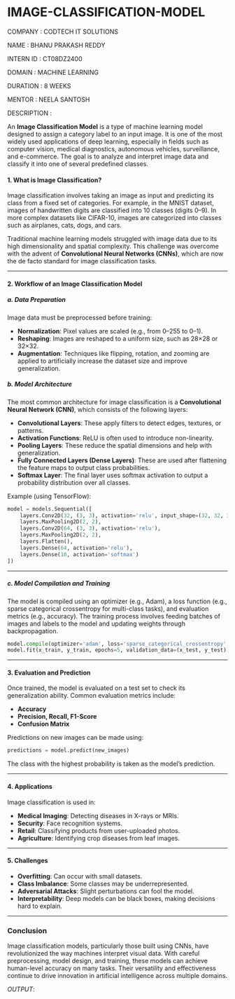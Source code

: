 # IMAGE-CLASSIFICATION-MODEL

COMPANY : CODTECH IT SOLUTIONS

NAME : BHANU PRAKASH REDDY

INTERN ID : CT08DZ2400

DOMAIN : MACHINE LEARNING

DURATION : 8 WEEKS

MENTOR : NEELA SANTOSH

DESCRIPTION :

An **Image Classification Model** is a type of machine learning model designed to assign a category label to an input image. It is one of the most widely used applications of deep learning, especially in fields such as computer vision, medical diagnostics, autonomous vehicles, surveillance, and e-commerce. The goal is to analyze and interpret image data and classify it into one of several predefined classes.

#### **1. What is Image Classification?**

Image classification involves taking an image as input and predicting its class from a fixed set of categories. For example, in the MNIST dataset, images of handwritten digits are classified into 10 classes (digits 0–9). In more complex datasets like CIFAR-10, images are categorized into classes such as airplanes, cats, dogs, and cars.

Traditional machine learning models struggled with image data due to its high dimensionality and spatial complexity. This challenge was overcome with the advent of **Convolutional Neural Networks (CNNs)**, which are now the de facto standard for image classification tasks.

---

#### **2. Workflow of an Image Classification Model**

##### **a. Data Preparation**

Image data must be preprocessed before training:

* **Normalization**: Pixel values are scaled (e.g., from 0–255 to 0–1).
* **Reshaping**: Images are reshaped to a uniform size, such as 28×28 or 32×32.
* **Augmentation**: Techniques like flipping, rotation, and zooming are applied to artificially increase the dataset size and improve generalization.

##### **b. Model Architecture**

The most common architecture for image classification is a **Convolutional Neural Network (CNN)**, which consists of the following layers:

* **Convolutional Layers**: These apply filters to detect edges, textures, or patterns.
* **Activation Functions**: ReLU is often used to introduce non-linearity.
* **Pooling Layers**: These reduce the spatial dimensions and help with generalization.
* **Fully Connected Layers (Dense Layers)**: These are used after flattening the feature maps to output class probabilities.
* **Softmax Layer**: The final layer uses softmax activation to output a probability distribution over all classes.

Example (using TensorFlow):

```python
model = models.Sequential([
    layers.Conv2D(32, (3, 3), activation='relu', input_shape=(32, 32, 3)),
    layers.MaxPooling2D(2, 2),
    layers.Conv2D(64, (3, 3), activation='relu'),
    layers.MaxPooling2D(2, 2),
    layers.Flatten(),
    layers.Dense(64, activation='relu'),
    layers.Dense(10, activation='softmax')
])
```

---

##### **c. Model Compilation and Training**

The model is compiled using an optimizer (e.g., Adam), a loss function (e.g., sparse categorical crossentropy for multi-class tasks), and evaluation metrics (e.g., accuracy). The training process involves feeding batches of images and labels to the model and updating weights through backpropagation.

```python
model.compile(optimizer='adam', loss='sparse_categorical_crossentropy', metrics=['accuracy'])
model.fit(x_train, y_train, epochs=5, validation_data=(x_test, y_test))
```

---

#### **3. Evaluation and Prediction**

Once trained, the model is evaluated on a test set to check its generalization ability. Common evaluation metrics include:

* **Accuracy**
* **Precision, Recall, F1-Score**
* **Confusion Matrix**

Predictions on new images can be made using:

```python
predictions = model.predict(new_images)
```

The class with the highest probability is taken as the model’s prediction.

---

#### **4. Applications**

Image classification is used in:

* **Medical Imaging**: Detecting diseases in X-rays or MRIs.
* **Security**: Face recognition systems.
* **Retail**: Classifying products from user-uploaded photos.
* **Agriculture**: Identifying crop diseases from leaf images.

---

#### **5. Challenges**

* **Overfitting**: Can occur with small datasets.
* **Class Imbalance**: Some classes may be underrepresented.
* **Adversarial Attacks**: Slight perturbations can fool the model.
* **Interpretability**: Deep models can be black boxes, making decisions hard to explain.

---

### **Conclusion**

Image classification models, particularly those built using CNNs, have revolutionized the way machines interpret visual data. With careful preprocessing, model design, and training, these models can achieve human-level accuracy on many tasks. Their versatility and effectiveness continue to drive innovation in artificial intelligence across multiple domains.

*OUTPUT*:
